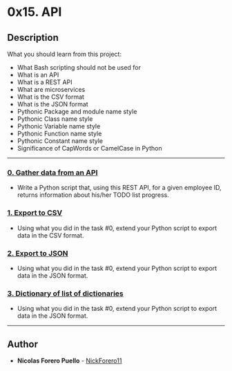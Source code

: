 # 0x15. API

## Description

What you should learn from this project:

* What Bash scripting should not be used for
* What is an API
* What is a REST API
* What are microservices
* What is the CSV format
* What is the JSON format
* Pythonic Package and module name style
* Pythonic Class name style
* Pythonic Variable name style
* Pythonic Function name style
* Pythonic Constant name style
* Significance of CapWords or CamelCase in Python

---

### [0. Gather data from an API](./0-gather_data_from_an_API.py)

* Write a Python script that, using this REST API, for a given employee ID, returns information about his/her TODO list progress.

### [1. Export to CSV](./1-export_to_CSV.py)

* Using what you did in the task #0, extend your Python script to export data in the CSV format.

### [2. Export to JSON](./2-export_to_JSON.py)

* Using what you did in the task #0, extend your Python script to export data in the JSON format.

### [3. Dictionary of list of dictionaries](./3-dictionary_of_list_of_dictionaries.py)

* Using what you did in the task #0, extend your Python script to export data in the JSON format.

---

## Author

* **Nicolas Forero Puello** - [NickForero11](https://github.com/NickForero11)
